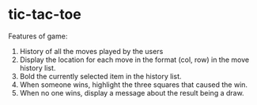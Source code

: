 # tic-tac-toe

Features of game:

1. History of all the moves played by the users
2. Display the location for each move in the format (col, row) in the move history list.
3. Bold the currently selected item in the history list.
4. When someone wins, highlight the three squares that caused the win.
5. When no one wins, display a message about the result being a draw.